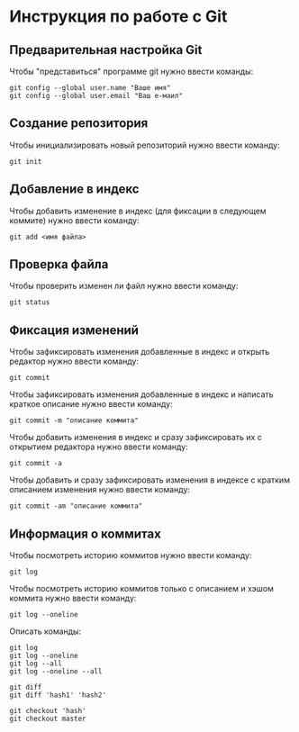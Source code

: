 # **Инструкция по работе с Git**

## Предварительная настройка Git

Чтобы "представиться" программе git нужно ввести команды:

    git config --global user.name "Ваше имя"
    git config --global user.email "Ваш е-маил"

## Создание репозитория

Чтобы инициализировать новый репозиторий нужно ввести команду:

    git init

## Добавление в индекс

Чтобы добавить изменение в индекс (для фиксации в следующем коммите) нужно ввести команду:

    git add <имя файла>

## Проверка файла

Чтобы проверить изменен ли файл нужно ввести команду:

    git status

## Фиксация изменений

Чтобы зафиксировать изменения добавленные в индекс и открыть редактор нужно ввести команду:

    git commit

Чтобы зафиксировать изменения добавленные в индекс и написать краткое описание нужно ввести команду:

    git commit -m "описание коммита"

Чтобы добавить изменения в индекс и сразу зафиксировать их с открытием редактора нужно ввести команду:

    git commit -a

Чтобы добавить и сразу зафиксировать изменения в индексе с кратким описанием изменения нужно ввести команду:

    git commit -am "описание коммита"

## Информация о коммитах

Чтобы посмотреть историю коммитов нужно ввести команду:

    git log

Чтобы посмотреть историю коммитов только с описанием и хэшом коммита нужно ввести команду:

    git log --oneline

 Описать команды:


    git log
    git log --oneline
    git log --all
    git log --oneline --all

    git diff
    git diff 'hash1' 'hash2'

    git checkout 'hash'
    git checkout master
